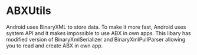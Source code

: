 # ABXUtils
Android uses BinaryXML to store data. To make it more fast, Android uses system API and it makes impossible to use ABX in own apps. This libary has modified version of BinaryXmlSerializer and BinaryXmlPullParser allowing you to read and create ABX in own app.
